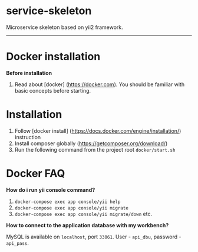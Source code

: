 # service-skeleton
Microservice skeleton based on yii2 framework.

---
# Docker installation
**Before installation**

1. Read about [docker] (https://docker.com). You should be familiar with basic concepts before starting.

# Installation
1. Follow [docker install] (https://docs.docker.com/engine/installation/) instruction
2. Install composer globally (https://getcomposer.org/download/)
3. Run the following command from the project root `docker/start.sh`

# Docker FAQ
**How do i run yii console command?**

1. `docker-compose exec app console/yii help`
2. `docker-compose exec app console/yii migrate`
3. `docker-compose exec app console/yii migrate/down`
etc.

**How to connect to the application database with my workbench?**

MySQL is available on `localhost`, port `33061`. User - `api_dbu`, password - `api_pass`.

